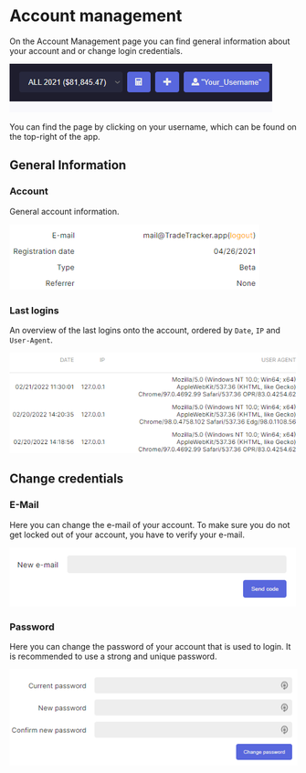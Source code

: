 # Account management
On the Account Management page you can find general information about your account and or change login credentials.

![UserSettings](usersettingsicon.PNG)

You can find the page by clicking on your username, which can be found on the top-right of the app.

## General Information

### Account
General account information.

![General account info](generalaccountinfo.PNG)

### Last logins
An overview of the last logins onto the account, ordered by `Date`, `IP` and `User-Agent`.

![Last Logins](lastloginsbyip.PNG)

## Change credentials

### E-Mail
Here you can change the e-mail of your account. To make sure you do not get locked out of your account, you have to verify your e-mail.

![Change E-Mail](changemail.PNG)
### Password
Here you can change the password of your account that is used to login. It is recommended to use a strong and unique password.

![Change Password](changepassword.PNG)
